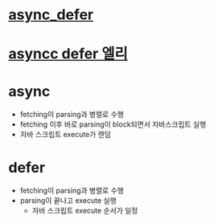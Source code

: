 # [async_defer](https://webclub.tistory.com/630)
# [asyncc defer 엘리](https://www.youtube.com/watch?v=tJieVCgGzhs&list=PLv2d7VI9OotTVOL4QmPfvJWPJvkmv6h-2&index=20)

# async
* fetching이 parsing과 병렬로 수행
* fetching 이후 바로 parsing이 block되면서 자바스크립트 실행
* 자바 스크립트 execute가 랜덤

# defer
* fetching이 parsing과 병렬로 수행
* parsing이 끝나고 execute 실행
  * 자바 스크립트 execute 순서가 일정
